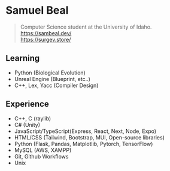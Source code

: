# Samuel Beal
> Computer Science student at the University of Idaho. <br>
>https://sambeal.dev/ <br>
>https://surgev.store/
## Learning
- Python (Biological Evolution)
- Unreal Engine (Blueprint, etc..)
- C++, Lex, Yacc (Compiler Design)

## Experience
- C++, C (raylib)
- C# (Unity)
- JavaScript/TypeScript(Express, React, Next, Node, Expo)
- HTML/CSS (Tailwind, Bootstrap, MUI, Open-source libraries)
- Python (Flask, Pandas, Matplotlib, Pytorch, TensorFlow)
- MySQL (AWS, XAMPP)
- Git, Github Workflows
- Unix
  
